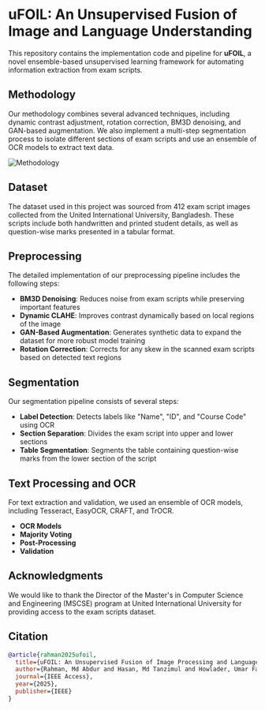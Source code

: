 # **uFOIL: An Unsupervised Fusion of Image and Language Understanding**

This repository contains the implementation code and pipeline for **uFOIL**, a novel ensemble-based unsupervised learning framework for automating information extraction from exam scripts. 

## **Methodology**

Our methodology combines several advanced techniques, including dynamic contrast adjustment, rotation correction, BM3D denoising, and GAN-based augmentation. We also implement a multi-step segmentation process to isolate different sections of exam scripts and use an ensemble of OCR models to extract text data.

![Methodology](/fig/methodology.png)

## **Dataset**

The dataset used in this project was sourced from 412 exam script images collected from the United International University, Bangladesh. These scripts include both handwritten and printed student details, as well as question-wise marks presented in a tabular format.


## **Preprocessing**

The detailed implementation of our preprocessing pipeline includes the following steps:
- **BM3D Denoising**: Reduces noise from exam scripts while preserving important features
- **Dynamic CLAHE**: Improves contrast dynamically based on local regions of the image
- **GAN-Based Augmentation**: Generates synthetic data to expand the dataset for more robust model training  
- **Rotation Correction**: Corrects for any skew in the scanned exam scripts based on detected text regions  


## **Segmentation**

Our segmentation pipeline consists of several steps:

- **Label Detection**: Detects labels like "Name", "ID", and "Course Code" using OCR 
- **Section Separation**: Divides the exam script into upper and lower sections  
- **Table Segmentation**: Segments the table containing question-wise marks from the lower section of the script 



## **Text Processing and OCR**

For text extraction and validation, we used an ensemble of OCR models, including Tesseract, EasyOCR, CRAFT, and TrOCR. 

- **OCR Models**
- **Majority Voting**
- **Post-Processing**
- **Validation**


## **Acknowledgments**
We would like to thank the Director of the Master's in Computer Science and Engineering (MSCSE) program at United International University for providing access to the exam scripts dataset.

## **Citation**
```bibtex
@article{rahman2025ufoil,
  title={uFOIL: An Unsupervised Fusion of Image Processing and Language Understanding},
  author={Rahman, Md Abdur and Hasan, Md Tanzimul and Howlader, Umar Farooq and Kader, Md Abdul and Islam, Md Motaharul and Pham, Phuoc Hung and Hassan, Mohammad Mehedi},
  journal={IEEE Access},
  year={2025},
  publisher={IEEE}
}
```
